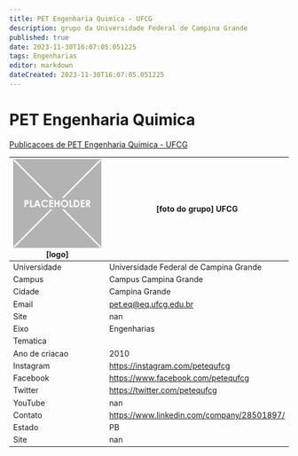 ```yaml
---
title: PET Engenharia Quimica - UFCG
description: grupo da Universidade Federal de Campina Grande
published: true
date: 2023-11-30T16:07:05.051225
tags: Engenharias
editor: markdown
dateCreated: 2023-11-30T16:07:05.051225
---
```


# PET Engenharia Quimica

[Publicacoes de PET Engenharia Quimica - UFCG](/atividade/137PETEngenhariaQuimicaUFCG/feed.md)

| ![placeholder.png](/placeholder.png) [logo] | [foto do grupo] UFCG         |
| ------------------------------------------- | ------------------------------------------------- |
| Universidade                                | Universidade Federal de Campina Grande      |
| Campus                                      | Campus Campina Grande            |
| Cidade                                      | Campina Grande             |
| Email                                       | pet.eq@eq.ufcg.edu.br             |
| Site                                        | nan              |
| Eixo                                        | Engenharias              |
| Tematica                                    |           |
| Ano de criacao                              | 2010        |
| Instagram                                   | https://instagram.com/petequfcg         |
| Facebook                                    | https://www.facebook.com/petequfcg          |
| Twitter                                     | https://twitter.com/petequfcg           |
| YouTube                                     | nan           |
| Contato                                     | https://www.linkedin.com/company/28501897/         |
| Estado                                      |  PB            |
| Site                                        | nan |
